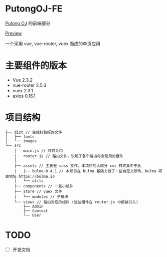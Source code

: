 # PutongOJ-FE

[Putong OJ](https://github.com/lazzzis/PutongOJ) 的前端部分

[Preview](http://acm.cjlu.edu.cn)

一个采用 vue, vue-router, vuex 而成的单页应用

# 主要组件的版本
- Vue 2.3.2
- vue-router 2.5.3
- vuex 2.3.1
- axios 0.16.1

# 项目结构

```
├── dist // 生成打包好的文件
│   ├── fonts
│   └── images
└── src
    │   main.js // 项目入口
    │   router.js // 路由文件，说明了各个路由将会使用的组件
    │
    ├── assets // 主要是 sass 文件，本项目的大部分 css 样式集中于此
    │   ├── bulma-0.4.1 // 本项目在 bulma 基础上做了一些自定义修改，bulma 项目地址 https://bulma.io
    │   └── utils
    ├── components // 一些小组件
    ├── store // vuex 文件
    │   └── modules // 子模块
    └── views // 路由对应的组件 (这些组件在 router.js 中都被引入)
        ├── Admin
        ├── Contest
        └── User

```

# TODO

- [ ] 开发文档

